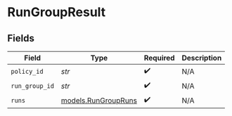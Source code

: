 # RunGroupResult


## Fields

| Field                                            | Type                                             | Required                                         | Description                                      |
| ------------------------------------------------ | ------------------------------------------------ | ------------------------------------------------ | ------------------------------------------------ |
| `policy_id`                                      | *str*                                            | :heavy_check_mark:                               | N/A                                              |
| `run_group_id`                                   | *str*                                            | :heavy_check_mark:                               | N/A                                              |
| `runs`                                           | [models.RunGroupRuns](../models/rungroupruns.md) | :heavy_check_mark:                               | N/A                                              |